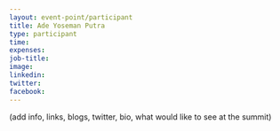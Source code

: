 ```yaml
---
layout: event-point/participant
title: Ade Yoseman Putra
type: participant
time: 
expenses: 
job-title: 
image: 
linkedin:
twitter: 
facebook:
---
```



(add info, links, blogs, twitter, bio, what would like to see at the summit)
